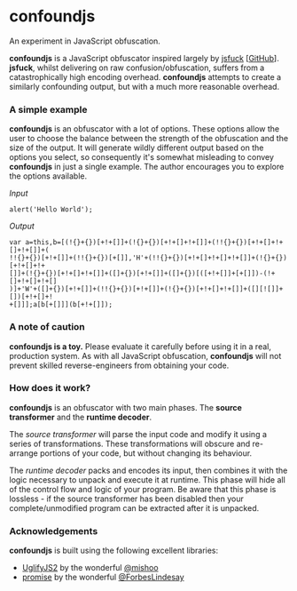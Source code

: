 # confoundjs
An experiment in JavaScript obfuscation.

**confoundjs** is a JavaScript obfuscator inspired largely by [jsfuck](http://www.jsfuck.com/) [[GitHub](https://github.com/aemkei/jsfuck)].
**jsfuck**, whilst delivering on raw confusion/obfuscation, suffers from a catastrophically high encoding overhead.
**confoundjs** attempts to create a similarly confounding output, but with a much more reasonable overhead.

### A simple example
**confoundjs** is an obfuscator with a lot of options. These options allow the user to choose the balance between the strength of the obfuscation and the size of the output. It will generate wildly different output based on the options you select, so consequently it's somewhat misleading to convey **confoundjs** in just a single example. The author encourages you to explore the options available.

*Input*

`alert('Hello World');`

*Output*

```
var a=this,b=[(!{}+{})[+!+[]]+(!{}+{})[+!+[]+!+[]]+(!!{}+{})[+!+[]+!+[]+!+[]]+(
!!{}+{})[+!+[]]+(!!{}+{})[+[]],'H'+(!!{}+{})[+!+[]+!+[]+!+[]]+(!{}+{})[+!+[]+!+
[]]+(!{}+{})[+!+[]+!+[]]+([]+{})[+!+[]]+([]+{})[([+!+[]]+[+[]])-(!+[]+!+[]+!+[]
)]+'W'+([]+{})[+!+[]]+(!!{}+{})[+!+[]]+(!{}+{})[+!+[]+!+[]]+([][![]]+[])[+!+[]+!
+[]]];a[b[+[]]](b[+!+[]]);
```

### A note of caution

**confoundjs is a toy.** Please evaluate it carefully before using it in a real, production system.
As with all JavaScript obfuscation, **confoundjs** will not prevent skilled reverse-engineers from obtaining your code.

  
### How does it work?
**confoundjs** is an obfuscator with two main phases. The **source transformer** and the **runtime decoder**.

The *source transformer* will parse the input code and modify it using a series of transformations. These transformations will obscure and re-arrange portions of your code, but without changing its behaviour.

The *runtime decoder* packs and encodes its input, then combines it with the logic necessary to unpack and execute it at runtime. This phase will hide all of the control flow and logic of your program. Be aware that this phase is lossless - if the source transformer has been disabled then your complete/unmodified program can be extracted after it is unpacked.

### Acknowledgements
**confoundjs** is built using the following excellent libraries:
+ [UglifyJS2](https://github.com/mishoo/UglifyJS2) by the wonderful [@mishoo](https://github.com/mishoo)
+ [promise](https://github.com/then/promise) by the wonderful [@ForbesLindesay](https://github.com/ForbesLindesay)